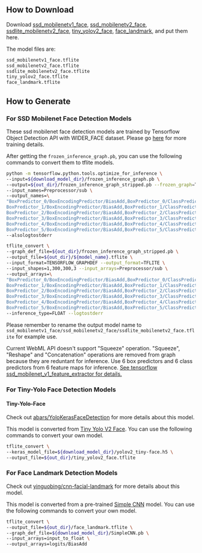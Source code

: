 ## How to Download
Download [ssd_mobilenetv1_face](https://drive.google.com/file/d/14hxWR1AFEQRfnExSm42R4ntYGX4QKMZz/view?usp=sharing), [ssd_mobilenetv2_face](https://drive.google.com/file/d/1mDDCJVZyaIZXz6bpJE_zF1C3nZCH45qD/view?usp=sharing),  [ssdlite_mobilenetv2_face](https://drive.google.com/file/d/1QAFPChUVU4MgQwQSO7n1ac0BGpQAmmBK/view?usp=sharing), [tiny_yolov2_face](https://drive.google.com/file/d/1PWW2LxKXPSlW-X4epEFITqJOYrgo3lep/view?usp=sharing), [face_landmark](https://drive.google.com/file/d/1VNzrTRLgZNJoSgNxsfO__9GAxqQ0Je1Z/view?usp=sharing), and put them here.

The model files are:

```txt
ssd_mobilenetv1_face.tflite
ssd_mobilenetv2_face.tflite
ssdlite_mobilenetv2_face.tflite
tiny_yolov2_face.tflite
face_landmark.tflite
```

## How to Generate

### For SSD Mobilenet Face Detection Models

These ssd mobilenet face detection models are trained by Tensorflow Object Detection API with WIDER_FACE dataset. Please go [here](https://github.com/Wenzhao-Xiang/face-detection-ssd-mobilenet) for more training details.

After getting the `frozen_inference_graph.pb`, you can use the following commands to convert them to tflite models.

```sh
python -m tensorflow.python.tools.optimize_for_inference \
--input=${download_model_dir}/frozen_inference_graph.pb \
--output=${out_dir}/frozen_inference_graph_stripped.pb --frozen_graph=True \
--input_names=Preprocessor/sub \
--output_names=\
"BoxPredictor_0/BoxEncodingPredictor/BiasAdd,BoxPredictor_0/ClassPredictor/BiasAdd,\
BoxPredictor_1/BoxEncodingPredictor/BiasAdd,BoxPredictor_1/ClassPredictor/BiasAdd,\
BoxPredictor_2/BoxEncodingPredictor/BiasAdd,BoxPredictor_2/ClassPredictor/BiasAdd,\
BoxPredictor_3/BoxEncodingPredictor/BiasAdd,BoxPredictor_3/ClassPredictor/BiasAdd,\
BoxPredictor_4/BoxEncodingPredictor/BiasAdd,BoxPredictor_4/ClassPredictor/BiasAdd,\
BoxPredictor_5/BoxEncodingPredictor/BiasAdd,BoxPredictor_5/ClassPredictor/BiasAdd" \
--alsologtostderr

tflite_convert \
--graph_def_file=${out_dir}/frozen_inference_graph_stripped.pb \
--output_file=${out_dir}/${model_name}.tflite \
--input_format=TENSORFLOW_GRAPHDEF --output_format=TFLITE \
--input_shapes=1,300,300,3 --input_arrays=Preprocessor/sub \
--output_arrays=\
"BoxPredictor_0/BoxEncodingPredictor/BiasAdd,BoxPredictor_0/ClassPredictor/BiasAdd,\
BoxPredictor_1/BoxEncodingPredictor/BiasAdd,BoxPredictor_1/ClassPredictor/BiasAdd,\
BoxPredictor_2/BoxEncodingPredictor/BiasAdd,BoxPredictor_2/ClassPredictor/BiasAdd,\
BoxPredictor_3/BoxEncodingPredictor/BiasAdd,BoxPredictor_3/ClassPredictor/BiasAdd,\
BoxPredictor_4/BoxEncodingPredictor/BiasAdd,BoxPredictor_4/ClassPredictor/BiasAdd,\
BoxPredictor_5/BoxEncodingPredictor/BiasAdd,BoxPredictor_5/ClassPredictor/BiasAdd" \
--inference_type=FLOAT --logtostderr
```

Please remember to rename the output model name to `ssd_mobilenetv1_face/ssd_mobilenetv2_face/ssdlite_mobilenetv2_face.tflite` for example use.

Current WebML API doesn't support "Squeeze" operation. "Squeeze", "Reshape" and "Concatenation" operations are removed from graph because they are reduntant for inference. Use 6 box predictors and 6 class predictors from 6 feature maps for inference. [See tensorflow ssd_mobilenet_v1_feature_extractor for details.](https://github.com/tensorflow/models/blob/master/research/object_detection/models/ssd_mobilenet_v1_feature_extractor.py)

### For Tiny-Yolo Face Detection Models

#### Tiny-Yolo-Face

Check out [abars/YoloKerasFaceDetection](https://github.com/abars/YoloKerasFaceDetectionn) for more details about this model.

This model is converted from [Tiny Yolo V2 Face](https://drive.google.com/file/d/1S-Yo1VXLzA9dPuKDVOLL6qQFuUBNlHXm/view?usp=sharing). You can use the following commands to convert your own model.

```sh
tflite_convert \
--keras_model_file=${download_model_dir}/yolov2_tiny-face.h5 \
--output_file=${out_dir}/tiny_yolov2_face.tflite
```

### For Face Landmark Detection Models

Check out [yinguobing/cnn-facial-landmark](https://github.com/yinguobing/cnn-facial-landmark) for more details about this model.

This model is converted from a pre-trained [Simple CNN](https://drive.google.com/file/d/1Nvzu5A9CjP70sDhiRbMzuIwFLnrq2Qpw/view?usp=sharing) model. You can use the following commands to convert your own model.

```sh
tflite_convert \
--output_file=${out_dir}/face_landmark.tflite \
--graph_def_file=${download_model_dir}/SimpleCNN.pb \
--input_arrays=input_to_float \
--output_arrays=logits/BiasAdd
```
